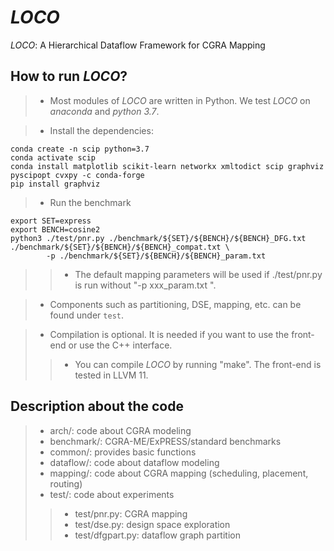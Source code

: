 # *LOCO*
*LOCO*: A Hierarchical Dataflow Framework for CGRA Mapping


## How to run *LOCO*?

>* Most modules of *LOCO* are written in Python. We test *LOCO* on *anaconda* and *python 3.7*.  

>* Install the dependencies: 
```
conda create -n scip python=3.7
conda activate scip
conda install matplotlib scikit-learn networkx xmltodict scip graphviz pyscipopt cvxpy -c conda-forge
pip install graphviz
```

>* Run the benchmark
```
export SET=express
export BENCH=cosine2
python3 ./test/pnr.py ./benchmark/${SET}/${BENCH}/${BENCH}_DFG.txt ./benchmark/${SET}/${BENCH}/${BENCH}_compat.txt \
        -p ./benchmark/${SET}/${BENCH}/${BENCH}_param.txt 
```
>>* The default mapping parameters will be used if ./test/pnr.py is run without "-p xxx_param.txt ". 

>* Components such as partitioning, DSE, mapping, etc. can be found under `test`.

>* Compilation is optional. It is needed if you want to use the front-end or use the C++ interface. 
>>* You can compile *LOCO* by running "make". The front-end is tested in LLVM 11.  

## Description about the code

>* arch/: code about CGRA modeling
>* benchmark/: CGRA-ME/ExPRESS/standard benchmarks
>* common/: provides basic functions
>* dataflow/: code about dataflow modeling
>* mapping/: code about CGRA mapping (scheduling, placement, routing)
>* test/: code about experiments
>>* test/pnr.py: CGRA mapping
>>* test/dse.py: design space exploration
>>* test/dfgpart.py: dataflow graph partition
